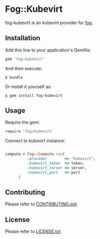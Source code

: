 # Fog::Kubevirt

fog-kubevirt is an kubevirt provider for [fog](https://github.com/fog/fog).

## Installation

Add this line to your application's Gemfile:

```ruby
gem 'fog-kubevirt'
```

And then execute:

    $ bundle

Or install it yourself as:

    $ gem install fog-kubevirt

## Usage

Require the gem:
```ruby
require 'fog/kubevirt' 
```

Connect to kubevirt instance:
```ruby

compute = Fog::Compute.new(
          :provider        => "kubevirt",
          :kubevirt_token  => token,
          :kubevirt_server => server,
          :kubevirt_port   => port
      )
```

## Contributing

Please refer to [CONTRIBUTING.md](CONTRIBUTING.md).

## License

Please refer to [LICENSE.txt](LICENSE.txt).
